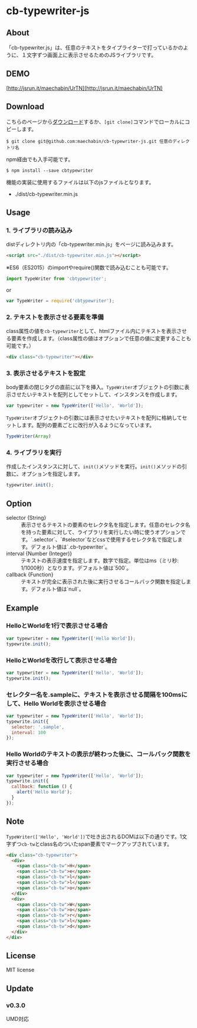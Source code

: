 # cb-typewriter-js

## About
「cb-typewriter.js」は、任意のテキストをタイプライターで打っているかのように、１文字ずつ画面上に表示させるためのJSライブラリです。


## DEMO

[http://jsrun.it/maechabin/UrTN](http://jsrun.it/maechabin/UrTN)


## Download

こちらのページから[ダウンロード](https://github.com/maechabin/cb-typewriter-js/archive/master.zip)するか、`[git clone]`コマンドでローカルにコピーします。

```
$ git clone git@github.com:maechabin/cb-typewriter-js.git 任意のディレクトリ名
```

npm経由でも入手可能です。
```
$ npm install --save cbtypewriter
```

機能の実装に使用するファイルは以下のjsファイルとなります。
- ./dist/cb-typewriter.min.js


## Usage

### 1. ライブラリの読み込み

distディレクトリ内の「cb-typewriter.min.js」をページに読み込みます。

```html
<script src="./dist/cb-typewriter.min.js"></script>
```

※ES6（ES2015）のimportやrequire()関数で読み込むことも可能です。
```javascript
import TypeWriter from 'cbtypewriter';
```
or
```javascript
var TypeWriter = require('cbtypewriter');
```


### 2. テキストを表示させる要素を準備

class属性の値を`cb-typewriter`として、htmlファイル内にテキストを表示させる要素を作成します。（class属性の値はオプションで任意の値に変更することも可能です。）

```html
<div class="cb-typewriter"></div>
```

### 3. 表示させるテキストを設定

body要素の閉じタグの直前に以下を挿入。`TypeWriter`オブジェクトの引数に表示させたいテキストを配列としてセットして、インスタンスを作成します。

```javascript
var typewriter = new TypeWriter(['Hello', 'World']);
```

`TypeWriter`オブジェクトの引数には表示させたいテキストを配列に格納してセットします。配列の要素ごとに改行が入るようになっています。

```javascript
TypeWriter(Array)
```


### 4. ライブラリを実行

作成したインスタンスに対して、`init()`メソッドを実行。`init()`メソッドの引数に、オプションを指定します。

```javascript
typewriter.init();
```



## Option

<dl>
<dt>selector {String}</dt>
<dd>表示させるテキストの要素のセレクタ名を指定します。任意のセレクタ名を持った要素に対して、ライブラリを実行したい時に使うオプションです。`.selector`、`#selector`などcssで使用するセレクタ名で指定します。デフォルト値は`.cb-typewriter`。</dd>

<dt>interval {Number (Integer)}</dt>
<dd>テキストの表示速度を指定します。数字で指定。単位はms（ミリ秒: 1/1000秒）となります。デフォルト値は`500`。</dd>

<dt>callback {Function}</dt>
<dd>テキストが完全に表示された後に実行させるコールバック関数を指定します。デフォルト値は`null`。</dd>
</dl>


## Example

### HelloとWorldを1行で表示させる場合

```javascript
var typewriter = new TypeWriter(['Hello World']);
typewrite.init();
```

### HelloとWorldを改行して表示させる場合

```javascript
var typewriter = new TypeWriter(['Hello', 'World']);
typewrite.init();
```
### セレクター名を.sampleに、テキストを表示させる間隔を100msにして、Hello Worldを表示させる場合

```javascript
var typewriter = new TypeWriter(['Hello', 'World']);
typewrite.init({
  selector: '.sample',
  interval: 100
});
```
### Hello Worldのテキストの表示が終わった後に、コールバック関数を実行させる場合

```javascript
var typewriter = new TypeWriter(['Hello', 'World']);
typewrite.init({
  callback: function () {
    alert('Hello World');
  }
});
```

## Note

`TypeWriter(['Hello', 'World'])`で吐き出されるDOMは以下の通りです。1文字ずつ`cb-tw`とclass名のついたspan要素でマークアップされています。

```html
<div class="cb-typewriter">
  <div>
    <span class="cb-tw">H</span>
    <span class="cb-tw">e</span>
    <span class="cb-tw">l</span>
    <span class="cb-tw">l</span>
    <span class="cb-tw">o</span>
  </div>
  <div>
    <span class="cb-tw">W</span>
    <span class="cb-tw">o</span>
    <span class="cb-tw">r</span>
    <span class="cb-tw">l</span>
    <span class="cb-tw">d</span>
  </div>
</div>
```

## License

MIT license

## Update

### v0.3.0

UMD対応
